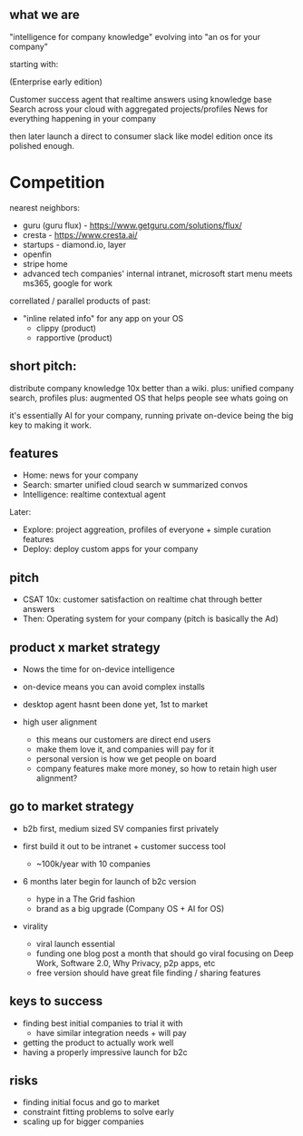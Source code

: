 ## what we are

"intelligence for company knowledge" evolving into "an os for your company"

starting with:

(Enterprise early edition)

Customer success agent that realtime answers using knowledge base
Search across your cloud with aggregated projects/profiles
News for everything happening in your company

then later launch a direct to consumer slack like model edition once its polished enough.

# Competition

nearest neighbors:

* guru (guru flux) - https://www.getguru.com/solutions/flux/
* cresta - https://www.cresta.ai/
* startups - diamond.io, layer
* openfin
* stripe home
* advanced tech companies' internal intranet, microsoft start menu meets ms365, google for work

correllated / parallel products of past:

* "inline related info" for any app on your OS
  * clippy (product)
  * rapportive (product)

## short pitch:

distribute company knowledge 10x better than a wiki.
plus: unified company search, profiles
plus: augmented OS that helps people see whats going on

it's essentially AI for your company, running private on-device being the big key to making it work.

## features

* Home: news for your company
* Search: smarter unified cloud search w summarized convos
* Intelligence: realtime contextual agent

Later:

* Explore: project aggreation, profiles of everyone + simple curation features
* Deploy: deploy custom apps for your company

## pitch

* CSAT 10x: customer satisfaction on realtime chat through better answers
* Then: Operating system for your company (pitch is basically the Ad)

## product x market strategy

* Nows the time for on-device intelligence
* on-device means you can avoid complex installs
* desktop agent hasnt been done yet, 1st to market

* high user alignment
  * this means our customers are direct end users
  * make them love it, and companies will pay for it
  * personal version is how we get people on board
  * company features make more money, so how to retain high user alignment?

## go to market strategy

* b2b first, medium sized SV companies first privately
* first build it out to be intranet + customer success tool
  * ~100k/year with 10 companies
* 6 months later begin for launch of b2c version

  * hype in a The Grid fashion
  * brand as a big upgrade (Company OS + AI for OS)

* virality
  * viral launch essential
  * funding one blog post a month that should go viral focusing on Deep Work, Software 2.0, Why Privacy, p2p apps, etc
  * free version should have great file finding / sharing features

## keys to success

* finding best initial companies to trial it with
  * have similar integration needs + will pay
* getting the product to actually work well
* having a properly impressive launch for b2c

## risks

* finding initial focus and go to market
* constraint fitting problems to solve early
* scaling up for bigger companies
